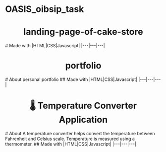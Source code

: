 # OASIS_oibsip_task
<h1 align="center"> landing-page-of-cake-store</h1>
# Made with
|HTML|CSS|Javascript|
|---|---|---|

<h1 align="center"> portfolio </h1>
# About
personal portfolio
## Made with
|HTML|CSS|Javascript|
|---|---|---|
<h1 align="center">🌡️ Temperature Converter Application</h1>
# About
A temperature converter helps convert the temperature between Fahrenheit and Celsius scale. Temperature is measured using a thermometer.
## Made with
|HTML|CSS|Javascript|
|---|---|---|

